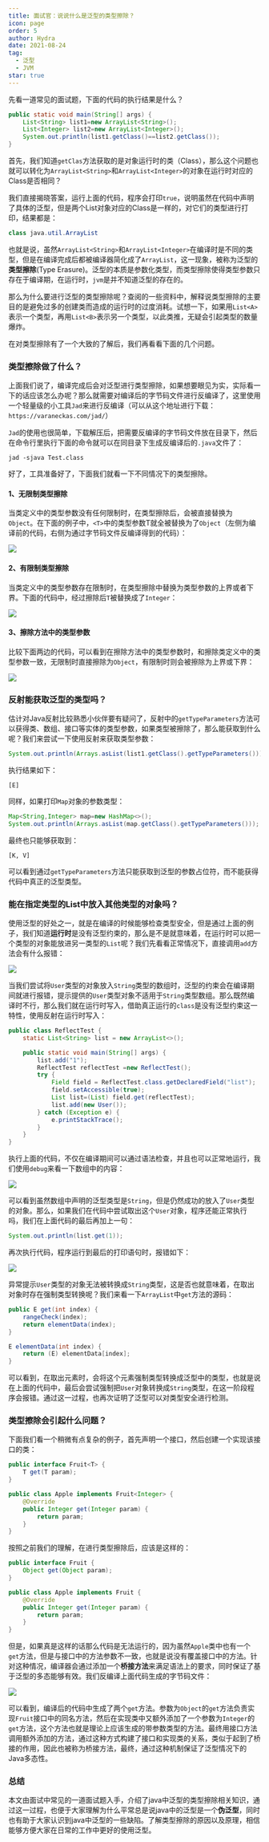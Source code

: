 ```yaml
---
title: 面试官：说说什么是泛型的类型擦除？
icon: page
order: 5
author: Hydra
date: 2021-08-24
tag:
  - 泛型
  - JVM
star: true
---
```




<!-- more -->

先看一道常见的面试题，下面的代码的执行结果是什么？

```java
public static void main(String[] args) {
    List<String> list1=new ArrayList<String>();
    List<Integer> list2=new ArrayList<Integer>();
    System.out.println(list1.getClass()==list2.getClass());
}
```

首先，我们知道`getClas`方法获取的是对象运行时的类（Class），那么这个问题也就可以转化为`ArrayList<String>`和`ArrayList<Integer>`的对象在运行时对应的Class是否相同？

我们直接揭晓答案，运行上面的代码，程序会打印`true`，说明虽然在代码中声明了具体的泛型，但是两个List对象对应的Class是一样的，对它们的类型进行打印，结果都是：

```java
class java.util.ArrayList
```

也就是说，虽然`ArrayList<String>`和`ArrayList<Integer>`在编译时是不同的类型，但是在编译完成后都被编译器简化成了`ArrayList`，这一现象，被称为泛型的**类型擦除**(Type Erasure)。泛型的本质是参数化类型，而类型擦除使得类型参数只存在于编译期，在运行时，`jvm`是并不知道泛型的存在的。

那么为什么要进行泛型的类型擦除呢？查阅的一些资料中，解释说类型擦除的主要目的是避免过多的创建类而造成的运行时的过度消耗。试想一下，如果用`List<A>`表示一个类型，再用`List<B>`表示另一个类型，以此类推，无疑会引起类型的数量爆炸。

在对类型擦除有了一个大致的了解后，我们再看看下面的几个问题。

### 类型擦除做了什么？

上面我们说了，编译完成后会对泛型进行类型擦除，如果想要眼见为实，实际看一下的话应该怎么办呢？那么就需要对编译后的字节码文件进行反编译了，这里使用一个轻量级的小工具`Jad`来进行反编译（可以从这个地址进行下载：`https://varaneckas.com/jad/`）

`Jad`的使用也很简单，下载解压后，把需要反编译的字节码文件放在目录下，然后在命令行里执行下面的命令就可以在同目录下生成反编译后的`.java`文件了：

```shell
jad -sjava Test.class 
```

好了，工具准备好了，下面我们就看一下不同情况下的类型擦除。

#### 1、无限制类型擦除

当类定义中的类型参数没有任何限制时，在类型擦除后，会被直接替换为`Object`。在下面的例子中，`<T>`中的类型参数T就全被替换为了`Object`（左侧为编译前的代码，右侧为通过字节码文件反编译得到的代码）：

![](https://p3-juejin.byteimg.com/tos-cn-i-k3u1fbpfcp/a98ea668fbd84d4e894f6571dcb798f9~tplv-k3u1fbpfcp-zoom-1.image)

#### 2、有限制类型擦除

当类定义中的类型参数存在限制时，在类型擦除中替换为类型参数的上界或者下界。下面的代码中，经过擦除后`T`被替换成了`Integer`：

![](https://p3-juejin.byteimg.com/tos-cn-i-k3u1fbpfcp/d2db571953714ea89ac0d70853ff9ddd~tplv-k3u1fbpfcp-zoom-1.image)

#### 3、擦除方法中的类型参数

比较下面两边的代码，可以看到在擦除方法中的类型参数时，和擦除类定义中的类型参数一致，无限制时直接擦除为`Object`，有限制时则会被擦除为上界或下界：

![](https://p3-juejin.byteimg.com/tos-cn-i-k3u1fbpfcp/0a66ac207f62458a9ce5aa7f18a0588c~tplv-k3u1fbpfcp-zoom-1.image)

### 反射能获取泛型的类型吗？

估计对Java反射比较熟悉小伙伴要有疑问了，反射中的`getTypeParameters`方法可以获得类、数组、接口等实体的类型参数，如果类型被擦除了，那么能获取到什么呢？我们来尝试一下使用反射来获取类型参数：

```java
System.out.println(Arrays.asList(list1.getClass().getTypeParameters()));
```

执行结果如下：

```properties
[E]
```

同样，如果打印`Map`对象的参数类型：

```java
Map<String,Integer> map=new HashMap<>();
System.out.println(Arrays.asList(map.getClass().getTypeParameters()));
```

最终也只能够获取到：

```properties
[K, V]
```

可以看到通过`getTypeParameters`方法只能获取到泛型的参数占位符，而不能获得代码中真正的泛型类型。

### 能在指定类型的List中放入其他类型的对象吗？

使用泛型的好处之一，就是在编译的时候能够检查类型安全，但是通过上面的例子，我们知道**运行时**是没有泛型约束的，那么是不是就意味着，在运行时可以把一个类型的对象能放进另一类型的`List`呢？我们先看看正常情况下，直接调用`add`方法会有什么报错：

![](https://p3-juejin.byteimg.com/tos-cn-i-k3u1fbpfcp/d0a01f411d744ae0945c167f8bed3528~tplv-k3u1fbpfcp-zoom-1.image)

当我们尝试将`User`类型的对象放入`String`类型的数组时，泛型的约束会在编译期间就进行报错，提示提供的`User`类型对象不适用于`String`类型数组。那么既然编译时不行，那么我们就在运行时写入，借助真正运行的`class`是没有泛型约束这一特性，使用反射在运行时写入：

```java
public class ReflectTest {
    static List<String> list = new ArrayList<>();

    public static void main(String[] args) {
        list.add("1");
        ReflectTest reflectTest =new ReflectTest();
        try {
            Field field = ReflectTest.class.getDeclaredField("list");
            field.setAccessible(true);
            List list=(List) field.get(reflectTest);
            list.add(new User());
        } catch (Exception e) {
            e.printStackTrace();
        }        
    }
}
```

执行上面的代码，不仅在编译期间可以通过语法检查，并且也可以正常地运行，我们使用`debug`来看一下数组中的内容：

![](https://p3-juejin.byteimg.com/tos-cn-i-k3u1fbpfcp/fa830aa73b4d4f7d9e727d5525b31e9e~tplv-k3u1fbpfcp-zoom-1.image)

可以看到虽然数组中声明的泛型类型是`String`，但是仍然成功的放入了`User`类型的对象。那么，如果我们在代码中尝试取出这个`User`对象，程序还能正常执行吗，我们在上面代码的最后再加上一句：

```java
System.out.println(list.get(1));
```

再次执行代码，程序运行到最后的打印语句时，报错如下：

![](https://p3-juejin.byteimg.com/tos-cn-i-k3u1fbpfcp/567a8bb8a7024ffc9b76779b2b413e32~tplv-k3u1fbpfcp-zoom-1.image)

异常提示`User`类型的对象无法被转换成`String`类型，这是否也就意味着，在取出对象时存在强制类型转换呢？我们来看一下`ArrayList`中`get`方法的源码：

```java
public E get(int index) {
    rangeCheck(index);
    return elementData(index);
}

E elementData(int index) {
    return (E) elementData[index];
}
```

可以看到，在取出元素时，会将这个元素强制类型转换成泛型中的类型，也就是说在上面的代码中，最后会尝试强制把`User`对象转换成`String`类型，在这一阶段程序会报错。通过这一过程，也再次证明了泛型可以对类型安全进行检测。

### 类型擦除会引起什么问题？

下面我们看一个稍微有点复杂的例子，首先声明一个接口，然后创建一个实现该接口的类：

```java
public interface Fruit<T> {
    T get(T param);
}

public class Apple implements Fruit<Integer> {
    @Override
    public Integer get(Integer param) {
        return param;
    }
}
```

按照之前我们的理解，在进行类型擦除后，应该是这样的：

```java
public interface Fruit {
    Object get(Object param);
}

public class Apple implements Fruit {
    @Override
    public Integer get(Integer param) {
        return param;
    }
}
```

但是，如果真是这样的话那么代码是无法运行的，因为虽然`Apple`类中也有一个`get`方法，但是与接口中的方法参数不一致，也就是说没有覆盖接口中的方法。针对这种情况，编译器会通过添加一个**桥接方法**来满足语法上的要求，同时保证了基于泛型的多态能够有效。我们反编译上面代码生成的字节码文件：

![](https://p3-juejin.byteimg.com/tos-cn-i-k3u1fbpfcp/b165b0d594164fdc890e7feaf798ea43~tplv-k3u1fbpfcp-zoom-1.image)

可以看到，编译后的代码中生成了两个`get`方法。参数为`Object`的`get`方法负责实现`Fruit`接口中的同名方法，然后在实现类中又额外添加了一个参数为`Integer`的`get`方法，这个方法也就是理论上应该生成的带参数类型的方法。最终用接口方法调用额外添加的方法，通过这种方式构建了接口和实现类的关系，类似于起到了桥接的作用，因此也被称为桥接方法，最终，通过这种机制保证了泛型情况下的Java多态性。

### 总结

本文由面试中常见的一道面试题入手，介绍了java中泛型的类型擦除相关知识，通过这一过程，也便于大家理解为什么平常总是说java中的泛型是一个**伪泛型**，同时也有助于大家认识到java中泛型的一些缺陷。了解类型擦除的原因以及原理，相信能够方便大家在日常的工作中更好的使用泛型。